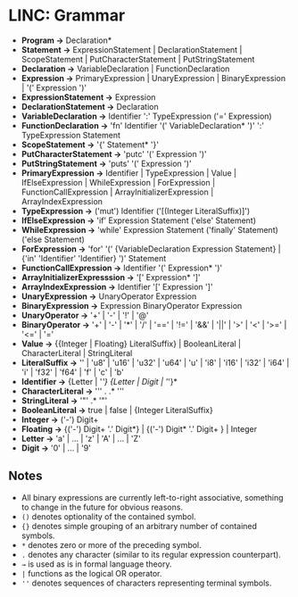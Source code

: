 # LINC: Grammar

- **Program →** Declaration*
- **Statement →** ExpressionStatement | DeclarationStatement | ScopeStatement | PutCharacterStatement | PutStringStatement
- **Declaration →** VariableDeclaration | FunctionDeclaration
- **Expression →** PrimaryExpression | UnaryExpression | BinaryExpression | '(' Expression ')'
- **ExpressionStatement →** Expression
- **DeclarationStatement →** Declaration
- **VariableDeclaration →** Identifier ':' TypeExpression ('=' Expression)
- **FunctionDeclaration →** 'fn' Identifier '(' VariableDeclaration* ')' ':' TypeExpression Statement 
- **ScopeStatement →** '{' Statement* '}'
- **PutCharacterStatement →** 'putc' '(' Expression ')'
- **PutStringStatement →** 'puts' '(' Expression ')'
- **PrimaryExpression →** Identifier | TypeExpression | Value | IfElseExpression | WhileExpression | ForExpression | FunctionCallExpression | ArrayInitializerExpression | ArrayIndexExpression
- **TypeExpression →** ('mut') Identifier ('[(Integer LiteralSuffix)]')
- **IfElseExpression →** 'if' Expression Statement ('else' Statement)
- **WhileExpression →** 'while' Expression Statement ('finally' Statement) ('else Statement)
- **ForExpression →** 'for' '(' {VariableDeclaration Expression Statement} | {'in' 'Identifier' 'Identifier} ')' Statement
- **FunctionCallExpression →** Identifier '(' Expression* ')'
- **ArrayInitializerExpresssion →** '[' Expression* ']'
- **ArrayIndexExpression →** Identifier '[' Expression ']'
- **UnaryExpression →** UnaryOperator Expression
- **BinaryExpression →** Expression BinaryOperator Expression
- **UnaryOperator →** '+' | '-' | '!' | '@'
- **BinaryOperator →** '+' | '-' | '*' | '/' | '==' | '!=' | '&&' | '||' | '>' | '<' | '>=' | '<=' | '='
- **Value →** {{Integer | Floating} LiteralSuffix} | BooleanLiteral | CharacterLiteral | StringLiteral
- **LiteralSuffix →**  '' | 'u8' | 'u16' | 'u32' | 'u64' | 'u' | 'i8' | 'i16' | 'i32' | 'i64' | 'i' | 'f32' | 'f64' | 'f' | 'c' | 'b'
- **Identifier →** {Letter | '_'} {Letter | Digit | '_'}*
- **CharacterLiteral →** ''' . .* '''
- **StringLiteral →** '"' .* '"'
- **BooleanLiteral →** true | false | {Integer LiteralSuffix}
- **Integer →** ('-') Digit+
- **Floating →** {('-') Digit+ '.' Digit*} | {('-') Digit* '.' Digit+ } | Integer
- **Letter →** 'a' | ... | 'z' | 'A' | ... | 'Z'
- **Digit →** '0' | ... | '9'

## Notes

- All binary expressions are currently left-to-right associative, something to change in the future for obvious reasons.
- `()` denotes optionality of the contained symbol.
- `{}` denotes simple grouping of an arbitrary number of contained symbols.
- `*` denotes zero or more of the preceding symbol.
- `.` denotes any character (similar to its regular expression counterpart).
- `→` is used as is in formal language theory.
- `|` functions as the logical OR operator.
- `''` denotes sequences of characters representing terminal symbols.